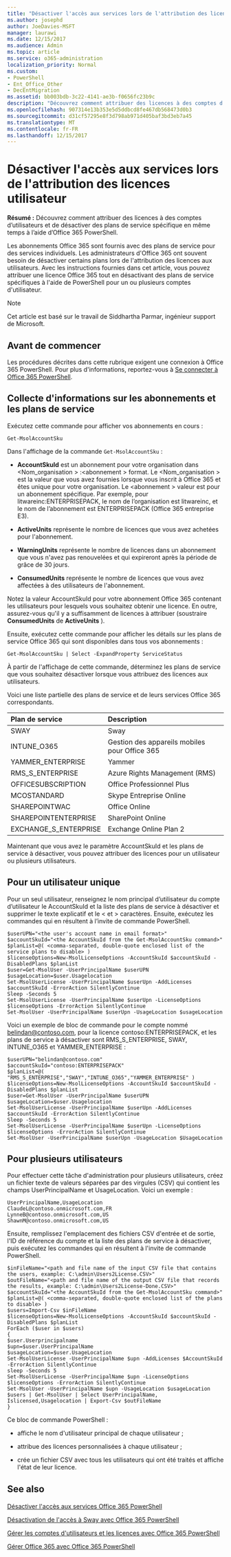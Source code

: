 ```yaml
---
title: "Désactiver l'accès aux services lors de l'attribution des licences utilisateur"
ms.author: josephd
author: JoeDavies-MSFT
manager: laurawi
ms.date: 12/15/2017
ms.audience: Admin
ms.topic: article
ms.service: o365-administration
localization_priority: Normal
ms.custom:
- PowerShell
- Ent_Office_Other
- DecEntMigration
ms.assetid: bb003bdb-3c22-4141-ae3b-f0656fc23b9c
description: "Découvrez comment attribuer des licences à des comptes d'utilisateur et à désactiver des plans de service spécifiques en même temps à l'aide d'Office 365 PowerShell."
ms.openlocfilehash: 907314e13b353e5d5ddbcd8fe467db568473d0b3
ms.sourcegitcommit: d31cf57295e8f3d798ab971d405baf3bd3eb7a45
ms.translationtype: MT
ms.contentlocale: fr-FR
ms.lasthandoff: 12/15/2017
---
```

# <a name="disable-access-to-services-while-assigning-user-licenses"></a>Désactiver l'accès aux services lors de l'attribution des licences utilisateur

**Résumé :**  Découvrez comment attribuer des licences à des comptes d’utilisateurs et de désactiver des plans de service spécifique en même temps à l’aide d’Office 365 PowerShell.
  
Les abonnements Office 365 sont fournis avec des plans de service pour des services individuels. Les administrateurs d'Office 365 ont souvent besoin de désactiver certains plans lors de l'attribution des licences aux utilisateurs. Avec les instructions fournies dans cet article, vous pouvez attribuer une licence Office 365 tout en désactivant des plans de service spécifiques à l'aide de PowerShell pour un ou plusieurs comptes d'utilisateur.
  
> [!NOTE]
> Cet article est basé sur le travail de Siddhartha Parmar, ingénieur support de Microsoft. 
  
## <a name="before-you-begin"></a>Avant de commencer

Les procédures décrites dans cette rubrique exigent une connexion à Office 365 PowerShell. Pour plus d'informations, reportez-vous à [Se connecter à Office 365 PowerShell](connect-to-office-365-powershell.md).
  
## <a name="collect-information-about-subscriptions-and-service-plans"></a>Collecte d'informations sur les abonnements et les plans de service

Exécutez cette commande pour afficher vos abonnements en cours :
  
```
Get-MsolAccountSku
```

Dans l'affichage de la commande  `Get-MsolAccountSku` :
  
- **AccountSkuId** est un abonnement pour votre organisation dans \<Nom_organisation > :\<abonnement > format. Le \<Nom_organisation > est la valeur que vous avez fournies lorsque vous inscrit à Office 365 et êtes unique pour votre organisation. Le \<abonnement > valeur est pour un abonnement spécifique. Par exemple, pour litwareinc:ENTERPRISEPACK, le nom de l’organisation est litwareinc, et le nom de l’abonnement est ENTERPRISEPACK (Office 365 entreprise E3).
    
- **ActiveUnits** représente le nombre de licences que vous avez achetées pour l'abonnement.
    
- **WarningUnits** représente le nombre de licences dans un abonnement que vous n'avez pas renouvelées et qui expireront après la période de grâce de 30 jours.
    
- **ConsumedUnits** représente le nombre de licences que vous avez affectées à des utilisateurs de l'abonnement.
    
Notez la valeur AccountSkuId pour votre abonnement Office 365 contenant les utilisateurs pour lesquels vous souhaitez obtenir une licence. En outre, assurez-vous qu'il y a suffisamment de licences à attribuer (soustraire **ConsumedUnits** de **ActiveUnits** ).
  
Ensuite, exécutez cette commande pour afficher les détails sur les plans de service Office 365 qui sont disponibles dans tous vos abonnements :
  
```
Get-MsolAccountSku | Select -ExpandProperty ServiceStatus
```

À partir de l'affichage de cette commande, déterminez les plans de service que vous souhaitez désactiver lorsque vous attribuez des licences aux utilisateurs.
  
Voici une liste partielle des plans de service et de leurs services Office 365 correspondants.
  
|**Plan de service**|**Description**|
|:-----|:-----|
|SWAY  <br/> |Sway  <br/> |
|INTUNE_O365  <br/> |Gestion des appareils mobiles pour Office 365  <br/> |
|YAMMER_ENTERPRISE  <br/> |Yammer  <br/> |
|RMS_S_ENTERPRISE  <br/> |Azure Rights Management (RMS)  <br/> |
|OFFICESUBSCRIPTION  <br/> |Office Professionnel Plus  <br/> |
|MCOSTANDARD  <br/> |Skype Entreprise Online  <br/> |
|SHAREPOINTWAC  <br/> |Office Online  <br/> |
|SHAREPOINTENTERPRISE  <br/> |SharePoint Online  <br/> |
|EXCHANGE_S_ENTERPRISE  <br/> |Exchange Online Plan 2  <br/> |
   
Maintenant que vous avez le paramètre AccountSkuId et les plans de service à désactiver, vous pouvez attribuer des licences pour un utilisateur ou plusieurs utilisateurs.
  
## <a name="for-a-single-user"></a>Pour un utilisateur unique

Pour un seul utilisateur, renseignez le nom principal d’utilisateur du compte d’utilisateur le AccountSkuId et la liste des plans de service à désactiver et supprimer le texte explicatif et le \< et > caractères. Ensuite, exécutez les commandes qui en résultent à l’invite de commande PowerShell.
  
```
$userUPN="<the user's account name in email format>"
$accountSkuId="<the AccountSkuId from the Get-MsolAccountSku command>"
$planList=@( <comma-separated, double-quote enclosed list of the service plans to disable> )
$licenseOptions=New-MsolLicenseOptions -AccountSkuId $accountSkuId -DisabledPlans $planList
$user=Get-MsolUser -UserPrincipalName $userUPN
$usageLocation=$user.Usagelocation
Set-MsolUserLicense -UserPrincipalName $userUpn -AddLicenses $accountSkuId -ErrorAction SilentlyContinue
Sleep -Seconds 5
Set-MsolUserLicense -UserPrincipalName $userUpn -LicenseOptions $licenseOptions -ErrorAction SilentlyContinue
Set-MsolUser -UserPrincipalName $userUpn -UsageLocation $usageLocation
```

Voici un exemple de bloc de commande pour le compte nommé belindan@contoso.com, pour la licence contoso:ENTERPRISEPACK, et les plans de service à désactiver sont RMS_S_ENTERPRISE, SWAY, INTUNE_O365 et YAMMER_ENTERPRISE :
  
```
$userUPN="belindan@contoso.com"
$accountSkuId="contoso:ENTERPRISEPACK"
$planList=@( "RMS_S_ENTERPRISE","SWAY","INTUNE_O365","YAMMER_ENTERPRISE" )
$licenseOptions=New-MsolLicenseOptions -AccountSkuId $accountSkuId -DisabledPlans $planList
$user=Get-MsolUser -UserPrincipalName $userUPN
$usageLocation=$user.Usagelocation
Set-MsolUserLicense -UserPrincipalName $userUpn -AddLicenses $accountSkuId -ErrorAction SilentlyContinue
Sleep -Seconds 5
Set-MsolUserLicense -UserPrincipalName $userUpn -LicenseOptions $licenseOptions -ErrorAction SilentlyContinue
Set-MsolUser -UserPrincipalName $userUpn -UsageLocation $UsageLocation
```

## <a name="for-multiple-users"></a>Pour plusieurs utilisateurs

Pour effectuer cette tâche d'administration pour plusieurs utilisateurs, créez un fichier texte de valeurs séparées par des virgules (CSV) qui contient les champs UserPrincipalName et UsageLocation. Voici un exemple :
  
```
UserPrincipalName,UsageLocation
ClaudeL@contoso.onmicrosoft.com,FR
LynneB@contoso.onmicrosoft.com,US
ShawnM@contoso.onmicrosoft.com,US
```

Ensuite, remplissez l'emplacement des fichiers CSV d'entrée et de sortie, l'ID de référence du compte et la liste des plans de service à désactiver, puis exécutez les commandes qui en résultent à l'invite de commande PowerShell.
  
```
$inFileName="<path and file name of the input CSV file that contains the users, example: C:\admin\Users2License.CSV>"
$outFileName="<path and file name of the output CSV file that records the results, example: C:\admin\Users2License-Done.CSV>"
$accountSkuId="<the AccountSkuId from the Get-MsolAccountSku command>"
$planList=@( <comma-separated, double-quote enclosed list of the plans to disable> )
$users=Import-Csv $inFileName
$licenseOptions=New-MsolLicenseOptions -AccountSkuId $accountSkuId -DisabledPlans $planList
ForEach ($user in $users)
{
$user.Userprincipalname
$upn=$user.UserPrincipalName
$usageLocation=$user.UsageLocation
Set-MsolUserLicense -UserPrincipalName $upn -AddLicenses $AccountSkuId -ErrorAction SilentlyContinue
sleep -Seconds 5
Set-MsolUserLicense -UserPrincipalName $upn -LicenseOptions $licenseOptions -ErrorAction SilentlyContinue
Set-MsolUser -UserPrincipalName $upn -UsageLocation $usageLocation
$users | Get-MsolUser | Select UserPrincipalName, Islicensed,Usagelocation | Export-Csv $outFileName
}
```

Ce bloc de commande PowerShell :
  
- affiche le nom d'utilisateur principal de chaque utilisateur ;
    
- attribue des licences personnalisées à chaque utilisateur ;
    
- crée un fichier CSV avec tous les utilisateurs qui ont été traités et affiche l'état de leur licence.
    
## <a name="see-also"></a>See also

#### 

[Désactiver l'accès aux services Office 365 PowerShell](disable-access-to-services-with-office-365-powershell.md)
  
[Désactivation de l'accès à Sway avec Office 365 PowerShell](disable-access-to-sway-with-office-365-powershell.md)
  
[Gérer les comptes d'utilisateurs et les licences avec Office 365 PowerShell](manage-user-accounts-and-licenses-with-office-365-powershell.md)
  
[Gérer Office 365 avec Office 365 PowerShell](manage-office-365-with-office-365-powershell.md)

